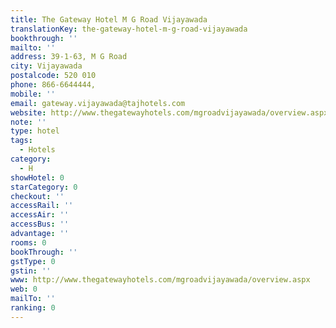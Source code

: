 ```yaml
---
title: The Gateway Hotel M G Road Vijayawada
translationKey: the-gateway-hotel-m-g-road-vijayawada
bookthrough: ''
mailto: ''
address: 39-1-63, M G Road
city: Vijayawada
postalcode: 520 010
phone: 866-6644444,
mobile: ''
email: gateway.vijayawada@tajhotels.com
website: http://www.thegatewayhotels.com/mgroadvijayawada/overview.aspx
note: ''
type: hotel
tags:
  - Hotels
category:
  - H
showHotel: 0
starCategory: 0
checkout: ''
accessRail: ''
accessAir: ''
accessBus: ''
advantage: ''
rooms: 0
bookThrough: ''
gstType: 0
gstin: ''
www: http://www.thegatewayhotels.com/mgroadvijayawada/overview.aspx
web: 0
mailTo: ''
ranking: 0
---
```







